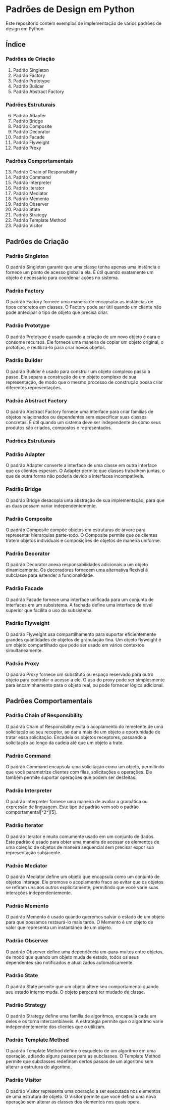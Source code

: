 # Padrões de Design em Python

Este repositório contém exemplos de implementação de vários padrões de design em Python.

## Índice

### Padrões de Criação
1. Padrão Singleton
2. Padrão Factory
3. Padrão Prototype
4. Padrão Builder
5. Padrão Abstract Factory

### Padrões Estruturais
6. Padrão Adapter
7. Padrão Bridge
8. Padrão Composite
9. Padrão Decorator
10. Padrão Facade
11. Padrão Flyweight
12. Padrão Proxy

### Padrões Comportamentais
13. Padrão Chain of Responsibility
14. Padrão Command
15. Padrão Interpreter
16. Padrão Iterator
17. Padrão Mediator
18. Padrão Memento
19. Padrão Observer
20. Padrão State
21. Padrão Strategy
22. Padrão Template Method
23. Padrão Visitor

## Padrões de Criação

### Padrão Singleton

O padrão Singleton garante que uma classe tenha apenas uma instância e fornece um ponto de acesso global a ela. É útil quando exatamente um objeto é necessário para coordenar ações no sistema.

### Padrão Factory

O padrão Factory fornece uma maneira de encapsular as instâncias de tipos concretos em classes. O Factory pode ser útil quando um cliente não pode antecipar o tipo de objeto que precisa criar.

### Padrão Prototype

O padrão Prototype é usado quando a criação de um novo objeto é cara e consome recursos. Ele fornece uma maneira de copiar um objeto original, o protótipo, e reutilizá-lo para criar novos objetos.

### Padrão Builder

O padrão Builder é usado para construir um objeto complexo passo a passo. Ele separa a construção de um objeto complexo de sua representação, de modo que o mesmo processo de construção possa criar diferentes representações.

### Padrão Abstract Factory

O padrão Abstract Factory fornece uma interface para criar famílias de objetos relacionados ou dependentes sem especificar suas classes concretas. É útil quando um sistema deve ser independente de como seus produtos são criados, compostos e representados.


### Padrões Estruturais

### Padrão Adapter

O padrão Adapter converte a interface de uma classe em outra interface que os clientes esperam. O Adapter permite que classes trabalhem juntas, o que de outra forma não poderia devido a interfaces incompatíveis.

### Padrão Bridge

O padrão Bridge desacopla uma abstração de sua implementação, para que as duas possam variar independentemente.

### Padrão Composite

O padrão Composite compõe objetos em estruturas de árvore para representar hierarquias parte-todo. O Composite permite que os clientes tratem objetos individuais e composições de objetos de maneira uniforme.

### Padrão Decorator

O padrão Decorator anexa responsabilidades adicionais a um objeto dinamicamente. Os decoradores fornecem uma alternativa flexível à subclasse para estender a funcionalidade.

### Padrão Facade

O padrão Facade fornece uma interface unificada para um conjunto de interfaces em um subsistema. A fachada define uma interface de nível superior que facilita o uso do subsistema.

### Padrão Flyweight

O padrão Flyweight usa compartilhamento para suportar eficientemente grandes quantidades de objetos de granulação fina. Um objeto flyweight é um objeto compartilhado que pode ser usado em vários contextos simultaneamente.

### Padrão Proxy

O padrão Proxy fornece um substituto ou espaço reservado para outro objeto para controlar o acesso a ele. O uso do proxy pode ser simplesmente para encaminhamento para o objeto real, ou pode fornecer lógica adicional.


## Padrões Comportamentais

### Padrão Chain of Responsibility

O padrão Chain of Responsibility evita o acoplamento do remetente de uma solicitação ao seu receptor, ao dar a mais de um objeto a oportunidade de tratar essa solicitação. Encadeia os objetos receptores, passando a solicitação ao longo da cadeia até que um objeto a trate.

### Padrão Command

O padrão Command encapsula uma solicitação como um objeto, permitindo que você parametrize clientes com filas, solicitações e operações. Ele também permite suportar operações que podem ser desfeitas.

### Padrão Interpreter

O padrão Interpreter fornece uma maneira de avaliar a gramática ou expressão de linguagem. Este tipo de padrão vem sob o padrão comportamental[^2^][5].

### Padrão Iterator

O padrão Iterator é muito comumente usado em um conjunto de dados. Este padrão é usado para obter uma maneira de acessar os elementos de uma coleção de objetos de maneira sequencial sem precisar expor sua representação subjacente.

### Padrão Mediator

O padrão Mediator define um objeto que encapsula como um conjunto de objetos interage. Ele promove o acoplamento fraco ao evitar que os objetos se refiram uns aos outros explicitamente, permitindo que você varie suas interações independentemente.

### Padrão Memento

O padrão Memento é usado quando queremos salvar o estado de um objeto para que possamos restaurá-lo mais tarde. O Memento é um objeto de valor que representa um instantâneo de um objeto.

### Padrão Observer

O padrão Observer define uma dependência um-para-muitos entre objetos, de modo que quando um objeto muda de estado, todos os seus dependentes são notificados e atualizados automaticamente.

### Padrão State

O padrão State permite que um objeto altere seu comportamento quando seu estado interno muda. O objeto parecerá ter mudado de classe.

### Padrão Strategy

O padrão Strategy define uma família de algoritmos, encapsula cada um deles e os torna intercambiáveis. A estratégia permite que o algoritmo varie independentemente dos clientes que o utilizam.

### Padrão Template Method

O padrão Template Method define o esqueleto de um algoritmo em uma operação, adiando alguns passos para as subclasses. O Template Method permite que subclasses redefinam certos passos de um algoritmo sem alterar a estrutura do algoritmo.

### Padrão Visitor

O padrão Visitor representa uma operação a ser executada nos elementos de uma estrutura de objeto. O Visitor permite que você defina uma nova operação sem alterar as classes dos elementos nos quais opera.
